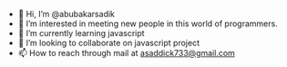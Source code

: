 - 👋 Hi, I’m @abubakarsadik
- 👀 I’m interested in meeting new people in this world of programmers.
- 🌱 I’m currently learning javascript
- 💞️ I’m looking to collaborate on javascript project
- 📫 How to reach through mail at asaddick733@gmail.com 

<!---
abubakarsadik/abubakarsadik is a ✨ special ✨ repository because its `README.md` (this file) appears on your GitHub profile.
You can click the Preview link to take a look at your changes.
--->
